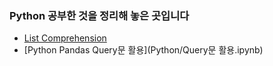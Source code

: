 ### Python 공부한 것을 정리해 놓은 곳입니다
- [List Comprehension](https://github.com/sikdric/ds_study/blob/main/Python/List%20Comprehension.ipynb)
- [Python Pandas Query문 활용](Python/Query문 활용.ipynb)
